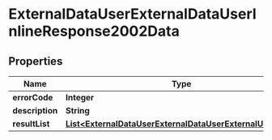 # ExternalDataUserExternalDataUserInlineResponse2002Data

## Properties
Name | Type | Description | Notes
------------ | ------------- | ------------- | -------------
**errorCode** | **Integer** |  | 
**description** | **String** |  | 
**resultList** | [**List&lt;ExternalDataUserExternalDataUserExternalUserLike&gt;**](ExternalDataUserExternalDataUserExternalUserLike.md) |  |  [optional]
